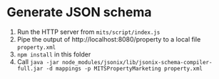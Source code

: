 
# Generate JSON schema
1. Run the HTTP server from `mits/script/index.js`
2. Pipe the output of http://localhost:8080/property to a local file `property.xml`
2. `npm install` in this folder
2. Call `java -jar node_modules/jsonix/lib/jsonix-schema-compiler-full.jar -d mappings -p MITSPropertyMarketing property.xml`